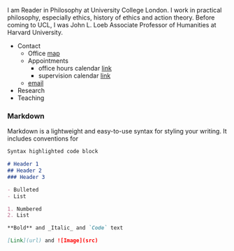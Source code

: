 I am Reader in Philosophy at University College London. I work in practical philosophy, especially ethics, history of ethics and action theory. Before coming to UCL, I was John L. Loeb Associate Professor of Humanities at Harvard University.

- Contact
  + Office [map](http://www.ucl.ac.uk/maps/33-35-torrington-place)
  + Appointments    
    * office hours calendar [link](http://www.supersaas.com/schedule/DouglasLavin/OfficeHoursUCL)
    * supervision calendar [link](http://www.supersaas.com/schedule/DouglasLavin/SupervisionUCL)
  + [email](d.lavin@ucl.ac.uk)
- Research
- Teaching


### Markdown
Markdown is a lightweight and easy-to-use syntax for styling your writing. It includes conventions for

```markdown
Syntax highlighted code block

# Header 1
## Header 2
### Header 3

- Bulleted
- List

1. Numbered
2. List

**Bold** and _Italic_ and `Code` text

[Link](url) and ![Image](src)
```
